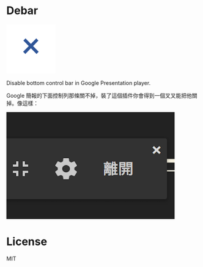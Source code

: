 # Debar

![](https://github.com/WeiTang114/Debar/blob/master/icon.png)

Disable bottom control bar in Google Presentation player. 

Google 簡報的下面控制列那條關不掉，裝了這個插件你會得到一個叉叉能把他關掉。像這樣：

![alt text](https://github.com/WeiTang114/Debar/blob/master/small.png)

# License
MIT
